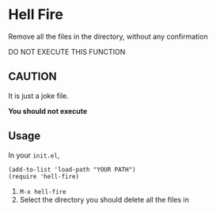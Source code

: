 # Hell Fire

Remove all the files in the directory, without any confirmation

DO NOT EXECUTE THIS FUNCTION

## CAUTION

It is just a joke file.

**You should not execute**

## Usage

In your `init.el`,

```elisp
(add-to-list 'load-path "YOUR PATH")
(require 'hell-fire)
```

1. `M-x hell-fire`
2. Select the directory you should delete all the files in
